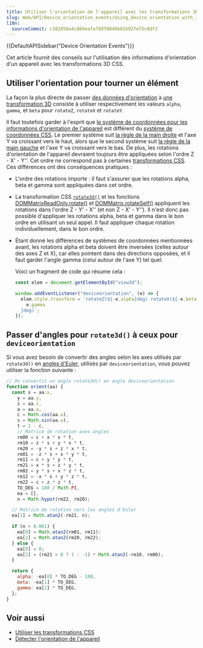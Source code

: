 ```yaml
---
title: Utiliser l'orientation de l'appareil avec les transformations 3D
slug: Web/API/Device_orientation_events/Using_device_orientation_with_3D_transforms
l10n:
  sourceCommit: c382856e4c804eafa789f8046b01b92fef5c0df2
---
```


{{DefaultAPISidebar("Device Orientation Events")}}

Cet article fournit des conseils sur l'utilisation des informations d'orientation d'un appareil avec les transformations 3D CSS.

## Utiliser l'orientation pour tourner un élément

La façon la plus directe de passer [des données d'orientation](/fr/docs/Web/API/Window/deviceorientation_event) à [une transformation 3D](/fr/docs/Web/CSS/transform) consiste à utiliser respectivement les valeurs `alpha`, `gamma`, et `beta` pour `rotateZ`, `rotateX` et `rotateY`.

Il faut toutefois garder à l'esprit que [le système de coordonnées pour les informations d'orientation de l'appareil](/fr/docs/Web/API/Device_orientation_events/Orientation_and_motion_data_explained) est différent du [système de coordonnées CSS](/fr/docs/Web/CSS/CSSOM_view/Coordinate_systems). Le premier système suit [la règle de la main droite](https://fr.wikipedia.org/wiki/R%C3%A8gle_de_la_main_droite) et l'axe Y va croissant vers le haut, alors que le second système suit [la règle de la main gauche](https://fr.wikipedia.org/wiki/R%C3%A8gle_de_la_main_gauche) et l'axe Y va croissant vers le bas. De plus, les rotations d'orientation de l'appareil devraient toujours être appliquées selon l'ordre Z - X' - Y''. Cet ordre ne correspond pas à certaines [transformations CSS](/fr/docs/Web/CSS/CSS_transforms). Ces différences ont des conséquences pratiques&nbsp;:

- L'ordre des rotations importe&nbsp;: il faut s'assurer que les rotations alpha, beta et gamma sont appliquées dans cet ordre.
- La transformation CSS [`rotate3d()`](/fr/docs/Web/CSS/transform-function/rotate3d) et les fonctions [DOMMatrixReadOnly.rotate()](/fr/docs/Web/API/DOMMatrixReadOnly/rotate) et [DOMMatrix.rotateSelf()](/fr/docs/Web/API/DOMMatrix/rotateSelf) appliquent les rotations dans l'ordre Z - Y' - X'' (et non Z - X' - Y''). Il n'est donc pas possible d'appliquer les rotations alpha, beta et gamma dans le bon ordre en utilisant un seul appel. Il faut appliquer chaque rotation individuellement, dans le bon ordre.
- Étant donné les différences de systèmes de coordonnées mentionnées avant, les rotations alpha et beta doivent être inversées (celles autour des axes Z et X), car elles pointent dans des directions opposées, et il faut garder l'angle gamma (celui autour de l'axe Y) tel quel.

  Voici un fragment de code qui résume cela&nbsp;:

  ```js
  const elem = document.getElementById("view3d");

  window.addEventListener("deviceorientation", (e) => {
    elem.style.transform = `rotateZ(${-e.alpha}deg) rotateX(${-e.beta}deg) rotateY(${
      e.gamma
    }deg)`;
  });
  ```

## Passer d'angles pour `rotate3d()` à ceux pour `deviceorientation`

Si vous avez besoin de convertir des angles selon les axes utilisés par `rotate3d()` en [angles d'Euler](https://fr.wikipedia.org/wiki/Angles_d%27Euler), utilisés par `deviceorientation`, vous pouvez utiliser la fonction suivante&nbsp;:

```js
// On convertit un angle rotate3d() en angle deviceorientation
function orient(aa) {
  const x = aa.x,
    y = aa.y,
    z = aa.z,
    a = aa.a,
    c = Math.cos(aa.a),
    s = Math.sin(aa.a),
    t = 1 - c,
    // Matrice de rotation axes-angles
    rm00 = c + x * x * t,
    rm10 = z * s + y * x * t,
    rm20 = -y * s + z * x * t,
    rm01 = -z * s + x * y * t,
    rm11 = c + y * y * t,
    rm21 = x * s + z * y * t,
    rm02 = y * s + x * z * t,
    rm12 = -x * s + y * z * t,
    rm22 = c + z * z * t,
    TO_DEG = 180 / Math.PI,
    ea = [],
    n = Math.hypot(rm22, rm20);

  // Matrice de rotation vers les angles d'Euler
  ea[1] = Math.atan2(-rm21, n);

  if (n > 0.001) {
    ea[0] = Math.atan2(rm01, rm11);
    ea[2] = Math.atan2(rm20, rm22);
  } else {
    ea[0] = 0;
    ea[2] = (rm21 > 0 ? 1 : -1) * Math.atan2(-rm10, rm00);
  }

  return {
    alpha: -ea[0] * TO_DEG - 180,
    beta: -ea[1] * TO_DEG,
    gamma: ea[2] * TO_DEG,
  };
}
```

## Voir aussi

- [Utiliser les transformations CSS](/fr/docs/Web/CSS/CSS_transforms/Using_CSS_transforms)
- [Détecter l'orientation de l'appareil](/fr/docs/Web/API/Device_orientation_events/Detecting_device_orientation)

